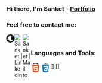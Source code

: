 ### Hi there, I'm Sanket - [Portfolio][portfolio]


### Feel free to contact me:
[<img align="left" alt="vadiyasanket.github.io" width="22px" src="https://raw.githubusercontent.com/iconic/open-iconic/master/svg/globe.svg" />][portfolio]
[<img align="left" alt="Sanket | LinkedIn" width="22px" src="https://cdn.jsdelivr.net/npm/simple-icons@v3/icons/linkedin.svg" />][linkedin]
[<img align="left" alt="Sanket | Mail-to" width="22px" src="https://cdn.jsdelivr.net/npm/simple-icons@v3/icons/linkedin.svg" />][email]
<br />

### Languages and Tools:

[<img align="left" alt="HTML5" width="26px" src="https://raw.githubusercontent.com/github/explore/80688e429a7d4ef2fca1e82350fe8e3517d3494d/topics/html/html.png" />]
[<img align="left" alt="CSS3" width="26px" src="https://raw.githubusercontent.com/github/explore/80688e429a7d4ef2fca1e82350fe8e3517d3494d/topics/css/css.png" />]

<br />
<br />

[portfolio]: https://vavadiyasanket.github.io/
[email]: mailto:vavadiyasanket249@gmail.com
[linkedin]: http://linkedin.com/in/vavadiya-sanket